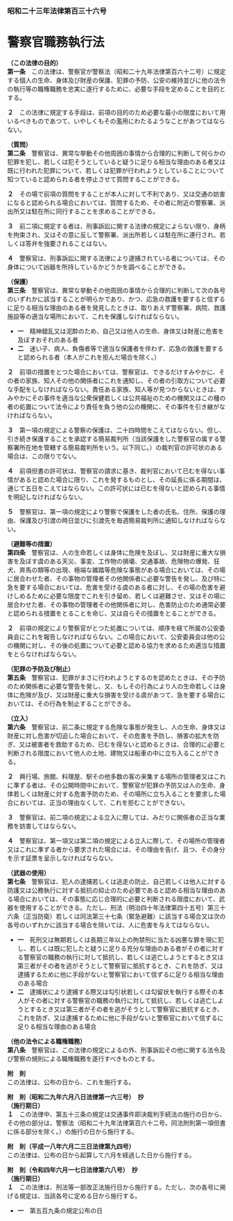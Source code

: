 ### 昭和二十三年法律第百三十六号  
# 警察官職務執行法  
  
**（この法律の目的）**  
**第一条**　この法律は、警察官が警察法（昭和二十九年法律第百六十二号）に規定する個人の生命、身体及び財産の保護、犯罪の予防、公安の維持並びに他の法令の執行等の職権職務を忠実に遂行するために、必要な手段を定めることを目的とする。  
  
**２**　この法律に規定する手段は、前項の目的のため必要な最小の限度において用いるべきものであつて、いやしくもその濫用にわたるようなことがあつてはならない。  
  
**（質問）**  
**第二条**　警察官は、異常な挙動その他周囲の事情から合理的に判断して何らかの犯罪を犯し、若しくは犯そうとしていると疑うに足りる相当な理由のある者又は既に行われた犯罪について、若しくは犯罪が行われようとしていることについて知つていると認められる者を停止させて質問することができる。  
  
**２**　その場で前項の質問をすることが本人に対して不利であり、又は交通の妨害になると認められる場合においては、質問するため、その者に附近の警察署、派出所又は駐在所に同行することを求めることができる。  
  
**３**　前二項に規定する者は、刑事訴訟に関する法律の規定によらない限り、身柄を拘束され、又はその意に反して警察署、派出所若しくは駐在所に連行され、若しくは答弁を強要されることはない。  
  
**４**　警察官は、刑事訴訟に関する法律により逮捕されている者については、その身体について凶器を所持しているかどうかを調べることができる。  
  
**（保護）**  
**第三条**　警察官は、異常な挙動その他周囲の事情から合理的に判断して次の各号のいずれかに該当することが明らかであり、かつ、応急の救護を要すると信ずるに足りる相当な理由のある者を発見したときは、取りあえず警察署、病院、救護施設等の適当な場所において、これを保護しなければならない。  
* **一**　精神錯乱又は泥酔のため、自己又は他人の生命、身体又は財産に危害を及ぼすおそれのある者  
* **二**　迷い子、病人、負傷者等で適当な保護者を伴わず、応急の救護を要すると認められる者（本人がこれを拒んだ場合を除く。）  
  
**２**　前項の措置をとつた場合においては、警察官は、できるだけすみやかに、その者の家族、知人その他の関係者にこれを通知し、その者の引取方について必要な手配をしなければならない。責任ある家族、知人等が見つからないときは、すみやかにその事件を適当な公衆保健若しくは公共福祉のための機関又はこの種の者の処置について法令により責任を負う他の公の機関に、その事件を引き継がなければならない。  
  
**３**　第一項の規定による警察の保護は、二十四時間をこえてはならない。但し、引き続き保護することを承認する簡易裁判所（当該保護をした警察官の属する警察署所在地を管轄する簡易裁判所をいう。以下同じ。）の裁判官の許可状のある場合は、この限りでない。  
  
**４**　前項但書の許可状は、警察官の請求に基き、裁判官において已むを得ない事情があると認めた場合に限り、これを発するものとし、その延長に係る期間は、通じて五日をこえてはならない。この許可状には已むを得ないと認められる事情を明記しなければならない。  
  
**５**　警察官は、第一項の規定により警察で保護をした者の氏名、住所、保護の理由、保護及び引渡の時日並びに引渡先を毎週簡易裁判所に通知しなければならない。  
  
**（避難等の措置）**  
**第四条**　警察官は、人の生命若しくは身体に危険を及ぼし、又は財産に重大な損害を及ぼす虞のある天災、事変、工作物の損壊、交通事故、危険物の爆発、狂犬、奔馬の類等の出現、極端な雑踏等危険な事態がある場合においては、その場に居合わせた者、その事物の管理者その他関係者に必要な警告を発し、及び特に急を要する場合においては、危害を受ける虞のある者に対し、その場の危害を避けしめるために必要な限度でこれを引き留め、若しくは避難させ、又はその場に居合わせた者、その事物の管理者その他関係者に対し、危害防止のため通常必要と認められる措置をとることを命じ、又は自らその措置をとることができる。  
  
**２**　前項の規定により警察官がとつた処置については、順序を経て所属の公安委員会にこれを報告しなければならない。この場合において、公安委員会は他の公の機関に対し、その後の処置について必要と認める協力を求めるため適当な措置をとらなければならない。  
  
**（犯罪の予防及び制止）**  
**第五条**　警察官は、犯罪がまさに行われようとするのを認めたときは、その予防のため関係者に必要な警告を発し、又、もしその行為により人の生命若しくは身体に危険が及び、又は財産に重大な損害を受ける虞があつて、急を要する場合においては、その行為を制止することができる。  
  
**（立入）**  
**第六条**　警察官は、前二条に規定する危険な事態が発生し、人の生命、身体又は財産に対し危害が切迫した場合において、その危害を予防し、損害の拡大を防ぎ、又は被害者を救助するため、已むを得ないと認めるときは、合理的に必要と判断される限度において他人の土地、建物又は船車の中に立ち入ることができる。  
  
**２**　興行場、旅館、料理屋、駅その他多数の客の来集する場所の管理者又はこれに準ずる者は、その公開時間中において、警察官が犯罪の予防又は人の生命、身体若しくは財産に対する危害予防のため、その場所に立ち入ることを要求した場合においては、正当の理由なくして、これを拒むことができない。  
  
**３**　警察官は、前二項の規定による立入に際しては、みだりに関係者の正当な業務を妨害してはならない。  
  
**４**　警察官は、第一項又は第二項の規定による立入に際して、その場所の管理者又はこれに準ずる者から要求された場合には、その理由を告げ、且つ、その身分を示す証票を呈示しなければならない。  
  
**（武器の使用）**  
**第七条**　警察官は、犯人の逮捕若しくは逃走の防止、自己若しくは他人に対する防護又は公務執行に対する抵抗の抑止のため必要であると認める相当な理由のある場合においては、その事態に応じ合理的に必要と判断される限度において、武器を使用することができる。ただし、刑法（明治四十年法律第四十五号）第三十六条（正当防衛）若しくは同法第三十七条（緊急避難）に該当する場合又は次の各号のいずれかに該当する場合を除いては、人に危害を与えてはならない。  
* **一**　死刑又は無期若しくは長期三年以上の拘禁刑に当たる凶悪な罪を現に犯し、若しくは既に犯したと疑うに足りる充分な理由のある者がその者に対する警察官の職務の執行に対して抵抗し、若しくは逃亡しようとするとき又は第三者がその者を逃がそうとして警察官に抵抗するとき、これを防ぎ、又は逮捕するために他に手段がないと警察官において信ずるに足りる相当な理由のある場合  
* **二**　逮捕状により逮捕する際又は勾引状若しくは勾留状を執行する際その本人がその者に対する警察官の職務の執行に対して抵抗し、若しくは逃亡しようとするとき又は第三者がその者を逃がそうとして警察官に抵抗するとき、これを防ぎ、又は逮捕するために他に手段がないと警察官において信ずるに足りる相当な理由のある場合  
  
**（他の法令による職権職務）**  
**第八条**　警察官は、この法律の規定によるの外、刑事訴訟その他に関する法令及び警察の規則による職権職務を遂行すべきものとする。  
  
**附　則**  
この法律は、公布の日から、これを施行する。  
  
**附　則（昭和二九年六月八日法律第一六三号）　抄**  
**（施行期日）**  
**１**　この法律中、第五十三条の規定は交通事件即決裁判手続法の施行の日から、その他の部分は、警察法（昭和二十九年法律第百六十二号。同法附則第一項但書に係る部分を除く。）の施行の日から施行する。  
  
**附　則（平成一八年六月二三日法律第九四号）**  
この法律は、公布の日から起算して六月を経過した日から施行する。  
  
**附　則（令和四年六月一七日法律第六八号）　抄**  
**（施行期日）**  
**１**　この法律は、刑法等一部改正法施行日から施行する。ただし、次の各号に掲げる規定は、当該各号に定める日から施行する。  
* **一**　第五百九条の規定公布の日  
  
